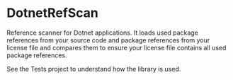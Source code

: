 # DotnetRefScan
Reference scanner for Dotnet applications. It loads used package references from your source code and package references from your license file and compares them to ensure your license file contains all used package references.

See the Tests project to understand how the library is used.
